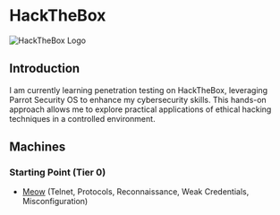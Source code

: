 # HackTheBox
![HackTheBox Logo](https://www.crest-approved.org/wp-content/uploads/2022/11/htb-header.png)

## Introduction

I am currently learning penetration testing on HackTheBox, leveraging Parrot Security OS to enhance my cybersecurity skills. This hands-on approach allows me to explore practical applications of ethical hacking techniques in a controlled environment.

## Machines
### Starting Point (Tier 0)
- [Meow](https://github.com/jcongmon/htb/meow) (Telnet, Protocols, Reconnaissance, Weak Credentials, Misconfiguration)
